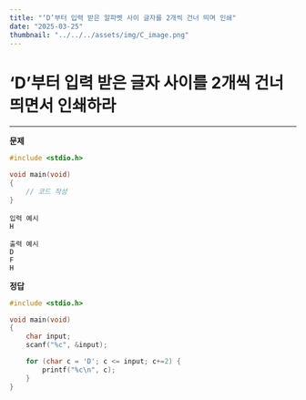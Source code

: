 ```yaml
---
title: "‘D’부터 입력 받은 알파벳 사이 글자를 2개씩 건너 띄며 인쇄" 
date: "2025-03-25"
thumbnail: "../../../assets/img/C_image.png"
---
```


# ‘D’부터 입력 받은 글자 사이를 2개씩 건너 띄면서 인쇄하라
---

**문제**

```c
#include <stdio.h>

void main(void)
{
	// 코드 작성
}
```

```
입력 예시
H
```

```
출력 예시
D
F
H
```

**정답**
```c
#include <stdio.h>

void main(void)
{
	char input;
	scanf("%c", &input);

	for (char c = 'D'; c <= input; c+=2) {
		printf("%c\n", c);
	}
}

```

